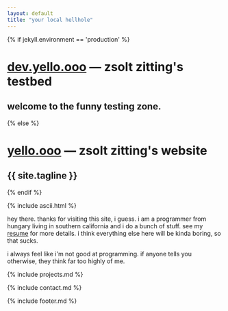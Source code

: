 ```yaml
---
layout: default
title: "your local hellhole"
---
```

{% if jekyll.environment == 'production' %}
# [dev.yello.ooo](https://dev.yello.ooo) — zsolt zitting's testbed
## welcome to the funny testing zone.
{% else %}
# [yello.ooo](https://yello.ooo) — zsolt zitting's website
## {{ site.tagline }}
{% endif %}

{% include ascii.html %}

hey there. thanks for visiting this site, i guess. i am a programmer from hungary living in southern california
and i do a bunch of stuff. see my [resume](/resume.html) for more details. i think everything else
here will be kinda boring, so that sucks.

i always feel like i'm not good at programming. if anyone tells you otherwise, they think far too highly of me.

{% include projects.md %}

{% include contact.md %}

{% include footer.md %}